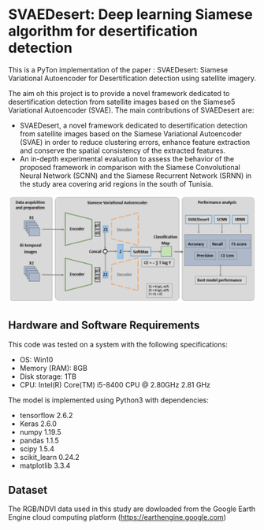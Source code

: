 
# SVAEDesert: Deep learning Siamese algorithm for desertification detection
This is a PyTon implementation of the paper : SVAEDesert: Siamese Variational Autoencoder for Desertification detection using satellite imagery.

The aim oh this project is to provide a novel framework dedicated to desertification detection from satellite images based on the Siamese5 Variational Autoencoder (SVAE).
The main contributions of SVAEDesert are:
- SVAEDesert, a novel  framework dedicated to desertification detection from satellite images based on the Siamese Variational Autoencoder (SVAE) in order to reduce clustering errors, enhance feature extraction and conserve the spatial consistency of the extracted features.
- An in-depth experimental evaluation to assess the behavior of the proposed framework in comparison with the Siamese Convolutional Neural Network (SCNN) and the Siamese Recurrent Network (SRNN) in the study area  covering arid regions in the south of Tunisia.

<img src="Flowchart.pdf" width="700">

## Hardware and Software Requirements
This code was tested on a system with the following specifications:
- OS: Win10
- Memory (RAM): 8GB
- Disk storage: 1TB
- CPU: Intel(R) Core(TM) i5-8400 CPU @ 2.80GHz 2.81 GHz

The model is implemented using Python3 with dependencies:
- tensorflow 2.6.2
- Keras 2.6.0
- numpy 1.19.5 
- pandas 1.1.5
- scipy 1.5.4 
- scikit\_learn 0.24.2
- matplotlib 3.3.4  
## Dataset
The RGB/NDVI data used in this study are dowloaded from the Google Earth Engine cloud computing platform (https://earthengine.google.com)
